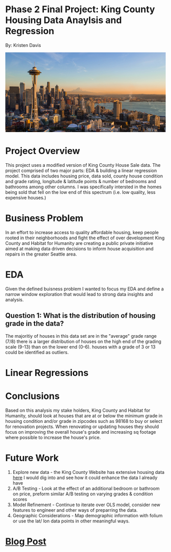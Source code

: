 # Phase 2 Final Project: King County Housing Data Anaylsis and Regression  
By: Kristen Davis 
<p align="center">
  <img width="850" height="250" src="/Photos/image0%20(1).jpeg">
</p>
 
 [](/Photos/image0%20(1).jpeg)

# Project Overview  
This project uses a modified version of King County House Sale data. The project comprised of two major parts: EDA & building a linear regression model. This data includes housing price, data sold, county house condition and grade rating, longitude & latitude points & number of bedrooms and bathrooms among other columns. I was specifically intersted in the homes being sold that fell on the low end of this spectrum (i.e. low quality, less expensive houses.)


# Business Problem  
In an effort to increase access to quality affordable housing, keep people rooted in their neighborhoods and fight the effect of over development King County and Habitat for Humanity are creating a public private initiative aimed at making data driven decisions to inform house acquisition and repairs in the greater Seattle area.  

# EDA  
Given the defined buisness problem I wanted to focus my EDA and define a narrow window exploration that would lead to strong data insights and analysis. 

## Question 1: What is the distribution of housing grade in the data? 
The majoritiy of houses in this data set are in the "average" grade range (7/8) there is a larger distribution of houses on the high end of the grading scale (9-13) than on the lower end (0-6). houses with a grade of 3 or 13 could be identified as outliers.

# Linear Regressions 

# Conclusions  
Based on this analysis my stake holders, King County and Habitat for Humanity, should look at houses that are at or below the minimum grade in housing condition and/or grade in zipcodes such as 98168 to buy or select for renovation projects. When renovating or updating houses they should focus on improving the overall house's grade and increasing sq footage where possible to increase the house's price. 

# Future Work 
1. Explore new data - the King County Website has extensive housing data [here](https://info.kingcounty.gov/assessor/DataDownload/default.aspx) I would dig into and see how it could enhance the data I already have 
2. A/B Testing - Look at the effect of an additional bedroom or bathroom on price, preform similar A/B testing on varying grades & condition scores
3. Model Refinement - Continue to iterate over OLS model, consider new features to engineer and other ways of preparring the data. 
4. Geographic Considerations - Map demographic information with folium or use the lat/ lon data points in other meaningful ways. 




# [Blog Post](https://medium.com/@kristendavis27/starting-a-project-pick-an-angle-7a016c9b65b2)
